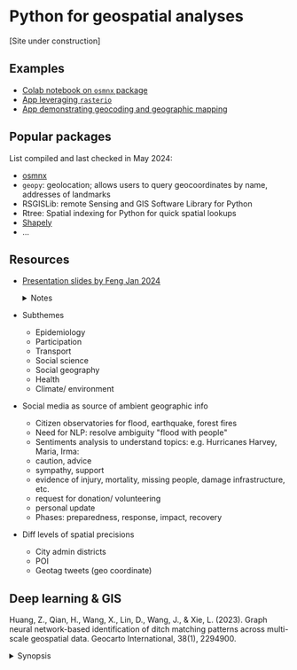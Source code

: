 # Python for geospatial analyses

[Site under construction]

## Examples

- [Colab notebook on ```osmnx``` package](open_street_map_demo.ipynb)
- [App leveraging ```rasterio```](https://can-ale.streamlit.app/)
- [App demonstrating geocoding and geographic mapping](https://apr5-demo-app1.streamlit.app/)

## Popular packages

List compiled and last checked in May 2024:
- [osmnx](https://github.com/gboeing/osmnx-examples/tree/main/notebooks)
- ```geopy```: geolocation; allows users to query geocoordinates by name, addresses of landmarks 
- RSGISLib: remote Sensing and GIS Software Library for Python
- Rtree: Spatial indexing for Python for quick spatial lookups
- [Shapely](https://shapely.readthedocs.io/en/stable/)
- ...

## Resources
 
- [Presentation slides by Feng Jan 2024](https://sustainability-gis.readthedocs.io/en/latest/lessons/L4/disaster-management-with-vgi.html)

    <details>
    
    <summary>Notes</summary>
   
    
- Subthemes   
    - Epidemiology
    - Participation
    - Transport
    - Social science
    - Social geography
    - Health
    - Climate/ environment
       
- Social media as source of ambient geographic info
    - Citizen observatories for flood, earthquake, forest fires
    - Need for NLP: resolve ambiguity "flood with people"
    - Sentiments analysis to understand topics: e.g. Hurricanes Harvey, Maria, Irma:
     - caution, advice
     - sympathy, support
     - evidence of injury, mortality, missing people, damage infrastructure, etc.
     - request for donation/ volunteering
     - personal update
    - Phases: preparedness, response, impact, recovery  
    
- Diff levels of spatial precisions
    - City admin districts
    - POI
    - Geotag tweets (geo coordinate)
   
   
   </details>



## Deep learning & GIS

Huang, Z., Qian, H., Wang, X., Lin, D., Wang, J., & Xie, L. (2023). Graph neural network-based identification of ditch matching patterns across multi-scale geospatial data. Geocarto International, 38(1), 2294900. 
   <details>
    
   <summary>Synopsis</summary>
   
   [URL](https://www.tandfonline.com/doi/epdf/10.1080/10106049.2023.2294900?needAccess=true)
   
   - Problem: Different scales representing ditches drain rainwater need to be matched  
   - Background:
       - Common GNN types: 
           - graph sample and aggregate (SAG): neighbour sampling / aggregrate functions to extract neighborhood info  
           - topological adaptive graph convolutional (TAGC): skips connections to enhance stronger generlization performance  
   - Approach: supervised GNN 
       - 3 SAGEConv + 1 TAGConv layers
       - Node characterizations: 
           - topological: number of adjacent ditches, connectivity to lakes
           - semantic: hierarchy level; group by width levels 
           - geometric: length of ditch segment 
           - contextual: distribution density of ditch segments
       - Experimented on Netherlands' ditch data
    
   </details>

  
